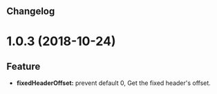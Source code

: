 ## Changelog

<a name="1.0.3"></a>
# 1.0.3 (2018-10-24)

## Feature
- **fixedHeaderOffset:** prevent default 0, Get the fixed header's offset.
  
